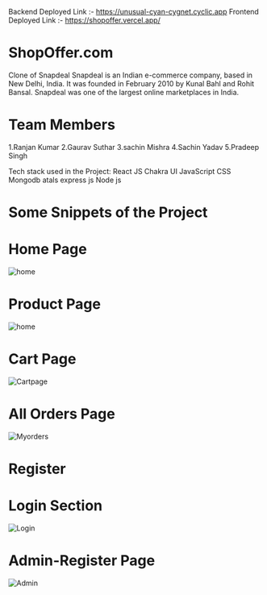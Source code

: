 

Backend Deployed Link :- https://unusual-cyan-cygnet.cyclic.app
Frontend Deployed Link :- https://shopoffer.vercel.app/


# ShopOffer.com
Clone of Snapdeal
Snapdeal is an Indian e-commerce company, based in New Delhi, India. It was founded in February 2010 by Kunal Bahl and Rohit Bansal. Snapdeal was one of the largest online marketplaces in India.


# Team Members
1.Ranjan Kumar
2.Gaurav Suthar
3.sachin Mishra
4.Sachin Yadav
5.Pradeep Singh

Tech stack used in the Project:
React JS
Chakra UI
JavaScript
CSS
Mongodb atals
express js
Node js



# Some Snippets of the Project

# Home Page
![home](https://user-images.githubusercontent.com/107936455/221484768-f6980371-1a42-4a9a-8f4c-55cdcb09d9eb.png)

# Product Page
![home](https://user-images.githubusercontent.com/107936455/221484848-023b4bcc-c234-4966-88ea-31b2ca306858.png)

# Cart Page
![Cartpage](https://user-images.githubusercontent.com/107936455/221485073-a43f8109-65c2-4b2a-891c-8f376997c1a6.png)

# All Orders Page
![Myorders](https://user-images.githubusercontent.com/107936455/221485151-3e2a38ef-9b5e-4940-8584-f32f2e6fe980.png)

# Register 


# Login Section
![Login](https://user-images.githubusercontent.com/107936455/221484904-47a712fc-e7bb-4938-b11a-38d2af23137d.png)

# Admin-Register Page
![Admin](https://user-images.githubusercontent.com/107936455/221484995-fafd3685-da39-449f-9416-8a5eb872957a.png)



